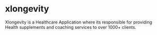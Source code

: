 # xlongevity
Xlongevity is a Healthcare Application where its responsible for providing Health supplements and coaching services to over 1000+ clients.
